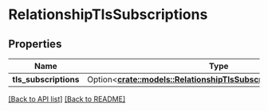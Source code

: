 # RelationshipTlsSubscriptions

## Properties

Name | Type | Description | Notes
------------ | ------------- | ------------- | -------------
**tls_subscriptions** | Option<[**crate::models::RelationshipTlsSubscriptionTlsSubscription**](RelationshipTlsSubscriptionTlsSubscription.md)> |  | 

[[Back to API list]](../README.md#documentation-for-api-endpoints) [[Back to README]](../README.md)


